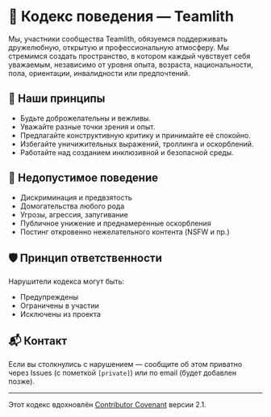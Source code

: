 # 📜 Кодекс поведения — Teamlith

Мы, участники сообщества Teamlith, обязуемся поддерживать дружелюбную, открытую и профессиональную атмосферу. Мы стремимся создать пространство, в котором каждый чувствует себя уважаемым, независимо от уровня опыта, возраста, национальности, пола, ориентации, инвалидности или предпочтений.

## 🤝 Наши принципы

- Будьте доброжелательны и вежливы.
- Уважайте разные точки зрения и опыт.
- Предлагайте конструктивную критику и принимайте её спокойно.
- Избегайте уничижительных выражений, троллинга и оскорблений.
- Работайте над созданием инклюзивной и безопасной среды.

## 🚫 Недопустимое поведение

- Дискриминация и предвзятость
- Домогательства любого рода
- Угрозы, агрессия, запугивание
- Публичное унижение и преднамеренные оскорбления
- Постинг откровенно нежелательного контента (NSFW и пр.)

## 🛡 Принцип ответственности

Нарушители кодекса могут быть:
- Предупреждены
- Ограничены в участии
- Исключены из проекта

## 📬 Контакт

Если вы столкнулись с нарушением — сообщите об этом приватно через Issues (с пометкой `[private]`) или по email (будет добавлен позже).

---

Этот кодекс вдохновлён [Contributor Covenant](https://www.contributor-covenant.org/) версии 2.1.
